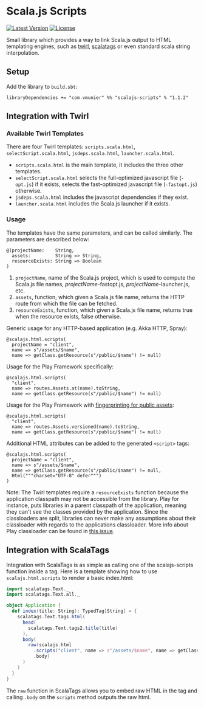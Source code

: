 # Scala.js Scripts

[![Latest Version](https://maven-badges.herokuapp.com/maven-central/com.vmunier/scalajs-scripts_2.11/badge.svg)](https://maven-badges.herokuapp.com/maven-central/com.vmunier/scalajs-scripts_2.11)
[![License](http://img.shields.io/:license-Apache%202-red.svg)](http://www.apache.org/licenses/LICENSE-2.0.txt)

Small library which provides a way to link Scala.js output to HTML templating engines, such as
[twirl](https://github.com/playframework/twirl), [scalatags](https://github.com/lihaoyi/scalatags) or even
standard scala string interpolation.

## Setup

Add the library to `build.sbt`:
```
libraryDependencies += "com.vmunier" %% "scalajs-scripts" % "1.1.2"
```

## Integration with Twirl

### Available Twirl Templates

There are four Twirl templates: `scripts.scala.html`, `selectScript.scala.html`, `jsdeps.scala.html`, `launcher.scala.html`.

- `scripts.scala.html` is the main template, it includes the three other templates.
- `selectScript.scala.html` selects the full-optimized javascript file (`-opt.js`) if it exists, selects the fast-optimized javascript file (`-fastopt.js`) otherwise.
- `jsdeps.scala.html` includes the javascript dependencies if they exist.
- `launcher.scala.html` includes the Scala.js launcher if it exists.

### Usage

The templates have the same parameters, and can be called similarly. The parameters are described below:
```
@(projectName:    String,
  assets:         String => String,
  resourceExists: String => Boolean
)
```

1. `projectName`, name of the Scala.js project, which is used to compute the Scala.js file names, *projectName*-fastopt.js, *projectName*-launcher.js, etc.
2. `assets`, function, which given a Scala.js file name, returns the HTTP route from which the file can be fetched.
3. `resourceExists`, function, which given a Scala.js file name, returns true when the resource exists, false otherwise.

Generic usage for any HTTP-based application (e.g. Akka HTTP, Spray):
```
@scalajs.html.scripts(
  projectName = "client",
  name => s"/assets/$name",
  name => getClass.getResource(s"/public/$name") != null)
```

Usage for the Play Framework specifically:
```
@scalajs.html.scripts(
  "client",
  name => routes.Assets.at(name).toString,
  name => getClass.getResource(s"/public/$name") != null)
```

Usage for the Play Framework with [fingerprinting for public assets](https://www.playframework.com/documentation/2.5.x/AssetsOverview#Reverse-routing-and-fingerprinting-for-public-assets):
```
@scalajs.html.scripts(
  "client",
  name => routes.Assets.versioned(name).toString,
  name => getClass.getResource(s"/public/$name") != null)
```

Additional HTML attributes can be added to the generated `<script>` tags:
```
@scalajs.html.scripts(
  projectName = "client",
  name => s"/assets/$name",
  name => getClass.getResource(s"/public/$name") != null,
  Html("""charset="UTF-8" defer""")
)
```

Note:
The Twirl templates require a `resourceExists` function because the application classpath may not be accessible from the library.
Play for instance, puts libraries in a parent classpath of the application, meaning they can't see the classes provided by the application.
Since the classloaders are split, libraries can never make any assumptions about their classloader with regards to the applications classloader.
More info about Play classloader can be found in [this issue](https://github.com/playframework/playframework/issues/2847).

## Integration with ScalaTags

Integration with ScalaTags is as simple as calling one of the scalajs-scripts function inside a tag.
Here is a template showing how to use `scalajs.html.scripts` to render a basic index.html:

```scala
import scalatags.Text._
import scalatags.Text.all._

object Application {
  def index(title: String): TypedTag[String] = {
    scalatags.Text.tags.html(
      head(
        scalatags.Text.tags2.title(title)
      ),
      body(
        raw(scalajs.html
          .scripts("client", name => s"/assets/$name", name => getClass.getResource(s"/public/$name") != null)
          .body)
      )
    )
  }
}
```

The `raw` function in ScalaTags allows you to embed raw HTML in the tag and calling `.body` on the `scripts` method outputs the raw html.
